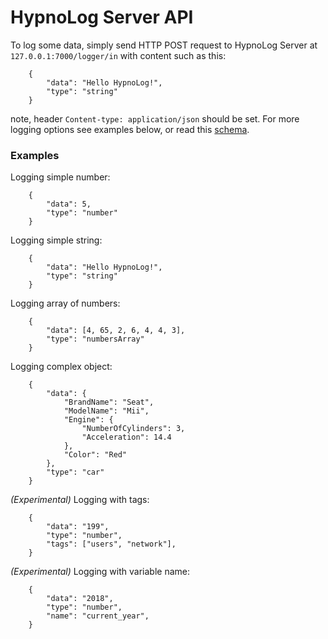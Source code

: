HypnoLog Server API
==================================

To log some data, simply send HTTP POST request to HypnoLog Server at  `127.0.0.1:7000/logger/in` with content such as this:
```
    {
        "data": "Hello HypnoLog!",
        "type": "string"
    }
```

note, header `Content-type: application/json` should be set.
For more logging options see examples below, or read this [schema](hypnolog-data-obejct-schema.json).


### Examples

Logging simple number:
```
    {
        "data": 5,
        "type": "number"
    }
```

Logging simple string:
```
    {
        "data": "Hello HypnoLog!",
        "type": "string"
    }
```

Logging array of numbers:
```
    {
        "data": [4, 65, 2, 6, 4, 4, 3],
        "type": "numbersArray"
    }
```

Logging complex object:
```
    {
        "data": {
            "BrandName": "Seat",
            "ModelName": "Mii",
            "Engine": {
                "NumberOfCylinders": 3,
                "Acceleration": 14.4
            },
            "Color": "Red"
        },
        "type": "car"
    }
```


*(Experimental)* Logging with tags:
```
    {
        "data": "199",
        "type": "number",
        "tags": ["users", "network"],
    }
```

*(Experimental)* Logging with variable name:
```
    {
        "data": "2018",
        "type": "number",
        "name": "current_year",
    }
```

